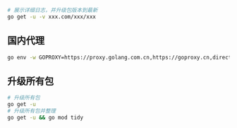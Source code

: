 ```bash
# 展示详细日志，并升级包版本到最新
go get -u -v xxx.com/xxx/xxx
```

## 国内代理

```bash
go env -w GOPROXY=https://proxy.golang.com.cn,https://goproxy.cn,direct
```

## 升级所有包

```bash
# 升级所有包
go get -u
# 升级所有包并整理
go get -u && go mod tidy
```